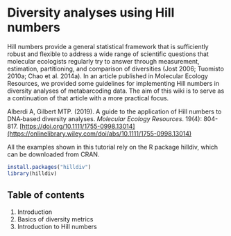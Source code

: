 # Diversity analyses using Hill numbers
Hill numbers provide a general statistical framework that is sufficiently robust and flexible to address a wide range of scientific questions that molecular ecologists regularly try to answer through measurement, estimation, partitioning, and comparison of diversities (Jost 2006; Tuomisto 2010a; Chao et al. 2014a). In an article published in Molecular Ecology Resources, we provided some guidelines for implementing Hill numbers in diversity analyses of metabarcoding data. The aim of this wiki is to serve as a continuation of that article with a more practical focus.

Alberdi A, Gilbert MTP. (2019). A guide to the application of Hill numbers to DNA‐based diversity analyses. *Molecular Ecology Resources*. 19(4): 804-817. [https://doi.org/10.1111/1755-0998.13014](https://onlinelibrary.wiley.com/doi/abs/10.1111/1755-0998.13014)

All the examples shown in this tutorial rely on the R package hilldiv, which can be downloaded from CRAN.

````R
install.packages("hilldiv")
library(hilldiv)
````

## Table of contents

1. Introduction
2. Basics of diversity metrics
3. Introduction to Hill numbers

